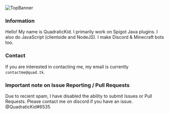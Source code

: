 ![TopBanner](https://quad.tk/profilereadme/topbann.svg)
### Information
Hello! My name is QuadraticKid. I primarily work on Spigot Java plugins. I also do JavaScript (clientside and NodeJS). I make Discord & Minecraft bots too. 

### Contact
If you are interested in contacting me, my email is currently `contactme@quad.tk`.


### Important note on Issue Reporting / Pull Requests
Due to recient spam, I have disabled the ability to submit Issues or Pull Requests. 
Please contact me on discord if you have an issue. @QuadraticKid#6535
